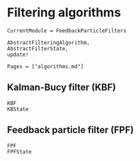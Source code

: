 # Filtering algorithms

```@meta
CurrentModule = FeedbackParticleFilters
```

```@docs
AbstractFilteringAlgorithm,
AbstractFilterState,
update!
```

```@contents
Pages = ["algorithms.md"]
```

## Kalman-Bucy filter (KBF)

```@docs
KBF
KBState
```

## Feedback particle filter (FPF)

```@docs
FPF
FPFState
```